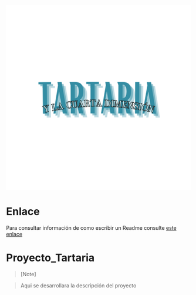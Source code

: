 ![logo](image.png) 
# Enlace
Para consultar información de como escribir un Readme consulte [este enlace](https://docs.github.com/es/get-started/writing-on-github/getting-started-with-writing-and-formatting-on-github/basic-writing-and-formatting-syntax#links)
# Proyecto_Tartaria
>[Note]

>Aqui se desarrollara la descripción del proyecto


